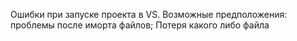 Ошибки при запуске проекта в VS. Возможные предположения: проблемы после иморта файлов; Потеря какого либо файла
